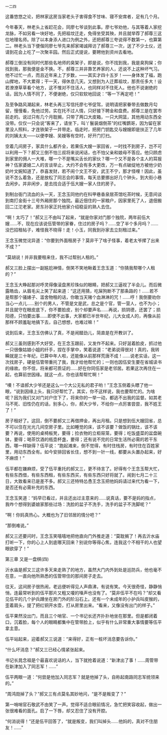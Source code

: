     一二四 

   这番悠悠之论，把林家这房当家老头子害得食不甘味、寝不安席者，足有几个月。

   今年春天，林老头上省赶花会，同廖七爷谈到此事。廖七爷劝他，与其等着人家挖龙脉，不如另看一块好地，先把祖坟迁走，免得坐受其殃，并且就举荐了郝尊三这位地理名师。除了以本身添人进口为例之外，还把郝尊三夸说得不数第一，也算第二。林老头当下便偕同廖七爷先来郝家竭诚拜访了郝尊三一次，送了不少土仪，还请到花会上吃了一次聚丰园。然后正式提说，要聘他到资州去看地。

   郝尊三倒没有同时代那些名地师的臭架子，即是说，你不找到我，我是臭狗屎；你找到我，那我便是金不换。不，郝尊三并非靠艺养家的人，还说不上这种坏气习。他不过忙一点，而且近年来上了岁数，——其实才四十五岁！——身体发了福，跑山撵地，不大累得；干一天，得休息几天。又想到为人迁葬祖坟，那责任多大！设若潦潦草草看个地方，这不惟对不住活人，也同样对不住死人。他也不说谢绝的话，因为人情不同了，不便谢绝，仅只软软地回说：“等一下再定吧！”

   及至争路风潮起来，林老头再三写信托廖七爷促驾，说明请把家眷带去做数月勾留，慢慢看，免他过劳。实在托不过人情，只好接下聘金和盘费。郝尊三是在罢市前走的。说过只有几个月耽搁，只带了两口大皮箱，一只大网篮，其他用动东西全没带。仅仅一只会说“客来了，请坐下，叫丫鬟装烟倒茶”的红嘴鹦哥，因为留在家里没人照料，才连铁架子一并带走。临走时，把房门钥匙交与嫂嫂即是扶正了几年的刘姨太太——以便李嫂、吴嫂等有空时，好开门打扫。

   空着几间房子，家具什么都齐全，若果伍大嫂一家回省，一时找不到房子，岂不可以利用一下？郝又三倒不怕三叔将来说闲话，也不怕父亲和娘母不答应。他只顾虑到家里的佣人一大堆，哪一个不是嘴尖舌长的家伙？哪一个又不是各个主人的耳报神？伍家婆媳二人的言谈举止，大约不会有多大更改，万一有点破绽地方被他少奶奶叶文婉知道了，恭喜发财，若不闹个文王不安，武王不宁，那才怪哩！因此，虽说不怎么着急，还是放松了同志会的事情，每天总要挪出好几个钟头，到大街小巷去闲步。并非闲步，是去找合适于伍大嫂一家人住的房子。

   到制台衙门流血的头一天，王念玉同他约在科甲巷香泉居茶馆吃茶时候，无意间谈到南打金街十三号外厢房那个独院。最近佃住的一家粮户，因家里死了人，退佃搬回二江沱老家。房东孙家正托他家介绍稳妥的熟人去住。

   “啊！太巧了！”郝又三不由叫了起来，“就是你家对门那个独院，两年前伍大嫂……不，现在应该说伍管带的家眷，住过的房子吗？……空了半个多月吗？……没巴招租帖子，难怪我不晓得！走！小玉，同我到孙家去立刻租过来。”

   王念玉微觉诧异道：“你要到外面租房子？莫非干了啥子怪事，着老太爷撵了出来不成？”

   “莫胡说！并非我要租来住，我不过帮别人租的。”

   郝又三脸上摆出一副尴尬神情，倒笑不笑地瞅着王念玉道：“你猜我帮哪个人租的？”

   王念玉大睁起那对呼灵得像滚盘黑珍珠似的眼睛，把郝又三逼视了半会儿。而后微露皓齿，从眉毛尖上笑了起来道：“这还用猜，吃屎狗断不了那条路的！……若不是帮那个骚婊子、滥舍物租的话，你敢当天赌个血淋淋的咒！……哼！我倒要劝你当心一点儿……别个的男人，不管是文是武，总之是个官，管一营人，也不为小；并且就守在眼皮底下，你不要脸皮，别个却要声名……再说，损阴德，还罢了；损阳德，只怕要出事……即使不出事，大家都已半世年纪，儿大女成人的，再像从前那样不顾羞耻地搞下去，自己想想，也难过嘛！”

   说到后来，王念玉仿佛认了真，不是闹醋劲儿，简直是在开教训了。

   郝又三虽则感到不大好受，在王念玉跟前，又发作不起来。只好涎着脸皮，抓过他一只很像姑娘小姐的纤手，捏在手掌中，笑着说道：“老弟说得很对！真的，我转瞬就是三十年纪，已算中年人啦，还能像从前那样荒唐不成！……说老实话，这一次找房子，硬是伍管带重托了我，我才给他帮忙的；一则也因伍安生要在省城读书的缘故。你不信，将来都可质证的……好在你同伍家是老邻居。若果这次再住在一起，也算前世因缘。就这一点，你也该帮帮忙啊！”

   “噢！不谙郝大少爷还是这么一个大公无私的君子哟！”王念玉侧着头瞟了他一眼，“说到因缘上头，我只好帮忙了。其实，你不这样说，我也要帮忙的。为啥呢？因为我们又对门对户住下了，将来你的一举一动，都逃不出我的监督。如其老马不死、旧性仍在的话，别多心，你，郝大少爷，不给你一点厉害尝尝，我不姓王了！”

   房子租好了。这回，倒不要郝又三再借押金，再出月租。只是想到伍大嫂回省，总不可以住在光光几间空房子里。比如睡觉的床，该不该要？做饭的锅灶，该不该要？再说，使用的桌椅板凳，要得；捡衣物的立柜屉笼，要得；吃饭盛菜的盆盘碗钵，要得；喝茶饮酒的瓶壶杯盏，要得；还有说不完的日常生活所必需的若干东西，哪一样缺得？伍平说：“跑起滩来，倒不觉得，有时住栈房，有时住在百姓家里，用动东西全有。如今安排回省长住，想不到一针一线，都要从头置办起来，好不麻烦！”

   伍平都在嫌麻烦，受了伍平重托的郝又三，更不待言了。好得有个王念玉帮大忙，有些东西借，有些东西租，有些东西买，有些东西只好将就了。闹到七月二十三日，大致看来已是差不多。郝又三还特特怂恿王念玉把他妈妈请过来代为看一下，是否还有必需补充的东西。

   王念玉笑道：“妈早已看过，并且还出过主意来的……说真话，要不是妈的指点，我咋个想得到婆娘家那些过场：洗脸的盆子不洗手，洗手的盆子不洗脚呢？”

   “啊！你妈真热心。大概也为了旧邻居的情分吧？”

   “那倒难说。”

   郝又三还要问时，王念玉笑嘻嘻地把他直向门外推走道：“莫耽搁了！再去沂水庙打听一下，你的心上人到底哪天回来？别说你等得心焦，连我这个不相干的人也望眼欲穿了！”

   第三章 又是一盘棋(四)

   沂水庙是郝又三这许多天来走熟了的地方，虽然大门内外到处是巡防兵，他也毫不在意，一直向他所熟悉的伍管带住的那间房子走去。

   往天，这间房子很热闹，老远便听得见人声鼎沸，有说有笑。今天很奇怪，静静悄悄，连最常听到的伍平那片又粗又嗄的嗓声也没有了。“莫非伍平不在吗？”却又看见伍平的几个护兵蹲坐在房门外的阶沿石上。还有一个未成年的小护兵叫皮猴的，歪着肩头，提了把红铜开水壶，打从房里出来。“看来，又像没有出门的样子。”

   伍平果然没出门，而且三个哨官、一个书记长还齐扑扑地坐在那里。但是都闭着口，沉着脸，每个人的眼睛都集中在管带脸上，似乎有什么非常重大事情要等伍平拿主意。

   伍平站起来，迎着郝又三说道：“来得好，正有一桩坏消息要告诉你。”

   “什么坏消息？”郝又三已经心情紧张起来。

   书记长晁念祖是个最喜欢说话的人，当下就抢着说道：“新津出了事！……周管带在新津加入了同志军！……”

   伍平两眼一道：“何尝是他加入同志军？就是他掉了头，自称起南路同志军统领来的。”

   “周鸿勋掉了头？”郝又三有点莫名其妙地问，“是不是叛变了？”

   第一哨哨官石敬武不由笑了一声。觉得不适合眼前情况，急忙把笑容收起，做出一张很难看的面孔。启了一下唇，却又忍住了没有开腔。

   “何消说得！”还是伍平回答了，“就是叛变，我们叫掉头……他妈的，真对不住朋友！……”

